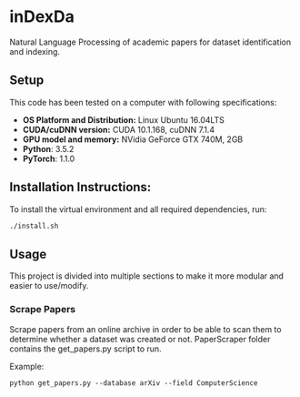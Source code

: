 # inDexDa
Natural Language Processing of academic papers for dataset identification and indexing.

## Setup

This code has been tested on a computer with following specifications:
* __OS Platform and Distribution:__ Linux Ubuntu 16.04LTS
* __CUDA/cuDNN version:__ CUDA 10.1.168, cuDNN 7.1.4
* __GPU model and memory:__ NVidia GeForce GTX 740M, 2GB
* __Python__: 3.5.2
* __PyTorch__: 1.1.0

## Installation Instructions:

To install the virtual environment and all required dependencies, run:
```bash
./install.sh
```

## Usage

This project is divided into multiple sections to make it more modular and easier to use/modify.

### Scrape Papers

Scrape papers from an online archive in order to be able to scan them to determine whether a dataset was created or not. PaperScraper folder contains the get_papers.py script to run.

Example:
```shell
python get_papers.py --database arXiv --field ComputerScience
```
